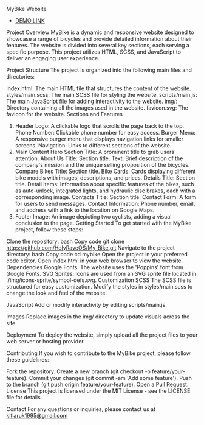 MyBike Website

- [DEMO LINK](https://HolyRaveOS.github.io/My-Bike/)

Project Overview
MyBike is a dynamic and responsive website designed to showcase a range of bicycles and provide detailed information about their features. The website is divided into several key sections, each serving a specific purpose. This project utilizes HTML, SCSS, and JavaScript to deliver an engaging user experience.

Project Structure
The project is organized into the following main files and directories:

index.html: The main HTML file that structures the content of the website.
styles/main.scss: The main SCSS file for styling the website.
scripts/main.js: The main JavaScript file for adding interactivity to the website.
img/: Directory containing all the images used in the website.
favicon.svg: The favicon for the website.
Sections and Features

1. Header
   Logo: A clickable logo that scrolls the page back to the top.
   Phone Number: Clickable phone number for easy access.
   Burger Menu: A responsive burger menu that displays navigation links for smaller screens.
   Navigation: Links to different sections of the website.
2. Main Content
   Hero Section
   Title: A prominent title to grab users' attention.
   About Us
   Title: Section title.
   Text: Brief description of the company's mission and the unique selling proposition of the bicycles.
   Compare Bikes
   Title: Section title.
   Bike Cards: Cards displaying different bike models with images, descriptions, and prices.
   Details
   Title: Section title.
   Detail Items: Information about specific features of the bikes, such as auto-unlock, integrated lights, and hydraulic disc brakes, each with a corresponding image.
   Contacts
   Title: Section title.
   Contact Form: A form for users to send messages.
   Contact Information: Phone number, email, and address with a link to the location on Google Maps.
3. Footer
   Image: An image depicting two cyclists, adding a visual conclusion to the page.
   Getting Started
   To get started with the MyBike project, follow these steps:

Clone the repository:
bash
Copy code
git clone https://github.com/HolyRaveOS/My-Bike.git
Navigate to the project directory:
bash
Copy code
cd mybike
Open the project in your preferred code editor.
Open index.html in your web browser to view the website.
Dependencies
Google Fonts: The website uses the 'Poppins' font from Google Fonts.
SVG Sprites: Icons are used from an SVG sprite file located in ./img/icons-sprite/symbol-defs.svg.
Customization
SCSS
The SCSS file is structured for easy customization. Modify the styles in styles/main.scss to change the look and feel of the website.

JavaScript
Add or modify interactivity by editing scripts/main.js.

Images
Replace images in the img/ directory to update visuals across the site.

Deployment
To deploy the website, simply upload all the project files to your web server or hosting provider.

Contributing
If you wish to contribute to the MyBike project, please follow these guidelines:

Fork the repository.
Create a new branch (git checkout -b feature/your-feature).
Commit your changes (git commit -am 'Add some feature').
Push to the branch (git push origin feature/your-feature).
Open a Pull Request.
License
This project is licensed under the MIT License - see the LICENSE file for details.

Contact
For any questions or inquiries, please contact us at kitlaruk1995@gmail.com
